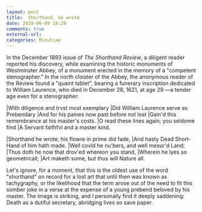 ```yaml
---
layout: post
title:  Shorthand, he wrote 
date: 2019-06-09 18:29
comments: true
external-url:
categories: Minutiae
---
```


In the December 1893 issue of *The Shorthand Review*, a diligent reader reported his discovery, while examining the historic monuments of Westminster Abbey, of a monument erected in the memory of a "competent stenographer." In the north cloister of the Abbey, the anonymous reader of the Review found a "quaint tablet", bearing a funerary inscription dedicated to William Laurence, who died in December 28, 1621, at age 29 —a tender age even for a stenographer:

|With diligence and trvst most exemplary
|Did William Laurence serve as Prebendary
|And for his paines now past before not lost
|Gain'd this remembrance at his master's costs.
|O read these lines again; you seldome find
|A Servant faithfvl and a master kind.

|Shorthand he wrote; his flowre in prime did fade,
|And hasty Dead Short-Hand of him hath made.
|Well covld he nu'bers, and well mesur'd Land;
|Thus doth he now that drov'ed whereon you stand,
|Wherein he lyes so geometricall;
|Art maketh some, but thus will Nature all.

Let's ignore, for a moment, that this is the oldest use of the word "shorthand" on record for a lost art that until then was known as tachygraphy, or the likelihood that the term arose out of the need to fit this somber joke in a verse at the expense of a young prebend beloved by his master. The image is striking, and I personally find it deeply saddening: Death as a dutiful secretary, abridging lives so save paper.
